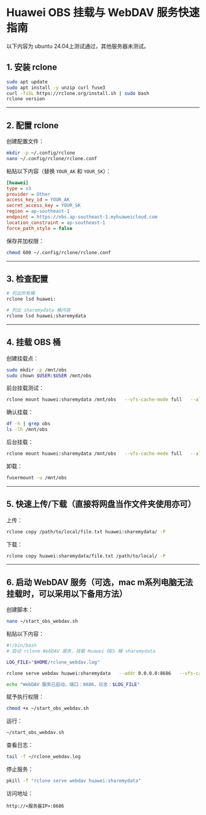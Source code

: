 # Huawei OBS 挂载与 WebDAV 服务快速指南

以下内容为 ubuntu 24.04上测试通过，其他服务器未测试。

## 1. 安装 rclone
```bash
sudo apt update
sudo apt install -y unzip curl fuse3
curl -fsSL https://rclone.org/install.sh | sudo bash
rclone version
```

---

## 2. 配置 rclone
创建配置文件：
```bash
mkdir -p ~/.config/rclone
nano ~/.config/rclone/rclone.conf
```

粘贴以下内容（替换 `YOUR_AK` 和 `YOUR_SK`）：
```ini
[huawei]
type = s3
provider = Other
access_key_id = YOUR_AK
secret_access_key = YOUR_SK
region = ap-southeast-1
endpoint = https://obs.ap-southeast-1.myhuaweicloud.com
location_constraint = ap-southeast-1
force_path_style = false
```

保存并加权限：
```bash
chmod 600 ~/.config/rclone/rclone.conf
```

---

## 3. 检查配置
```bash
# 列出所有桶
rclone lsd huawei:

# 列出 sharemydata 桶内容
rclone lsd huawei:sharemydata
```

---

## 4. 挂载 OBS 桶
创建挂载点：
```bash
sudo mkdir -p /mnt/obs
sudo chown $USER:$USER /mnt/obs
```

前台挂载测试：
```bash
rclone mount huawei:sharemydata /mnt/obs   --vfs-cache-mode full   --allow-other   -vv
```

确认挂载：
```bash
df -h | grep obs
ls -lh /mnt/obs
```

后台挂载：
```bash
rclone mount huawei:sharemydata /mnt/obs   --vfs-cache-mode full   --allow-other   --daemon   --log-file /var/log/rclone-mount.log -vv
```

卸载：
```bash
fusermount -u /mnt/obs
```

---

## 5. 快速上传/下载（直接将网盘当作文件夹使用亦可）
上传：
```bash
rclone copy /path/to/local/file.txt huawei:sharemydata/ -P
```

下载：
```bash
rclone copy huawei:sharemydata/file.txt /path/to/local/ -P
```

---

## 6. 启动 WebDAV 服务（可选，mac m系列电脑无法挂载时，可以采用以下备用方法）
创建脚本：
```bash
nano ~/start_obs_webdav.sh
```

粘贴以下内容：
```bash
#!/bin/bash
# 启动 rclone WebDAV 服务，挂载 Huawei OBS 桶 sharemydata

LOG_FILE="$HOME/rclone_webdav.log"

rclone serve webdav huawei:sharemydata   --addr 0.0.0.0:8686   --vfs-cache-mode full   -vv >> "$LOG_FILE" 2>&1 &

echo "WebDAV 服务已启动，端口：8686，日志：$LOG_FILE"
```

赋予执行权限：
```bash
chmod +x ~/start_obs_webdav.sh
```

运行：
```bash
~/start_obs_webdav.sh
```

查看日志：
```bash
tail -f ~/rclone_webdav.log
```

停止服务：
```bash
pkill -f "rclone serve webdav huawei:sharemydata"
```

访问地址：
```
http://<服务器IP>:8686
```
